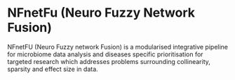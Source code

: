 # NFnetFu (Neuro Fuzzy Network Fusion)

NFnetFU (Neuro Fuzzy network Fusion) is a modularised integrative pipeline for microbiome data analysis and diseases specific prioritisation for targeted research which addresses problems surrounding collinearity, sparsity and effect size in data.
